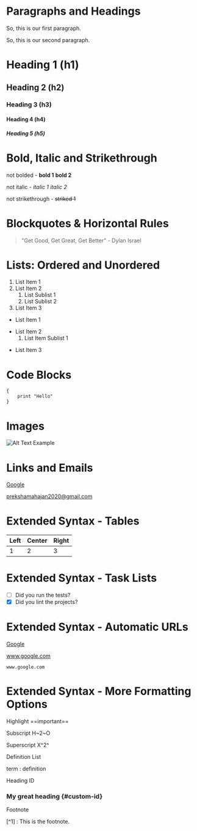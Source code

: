 # Paragraphs and Headings

So, this is our first paragraph.

So, this is our second paragraph.

# Heading 1 (h1)
## Heading 2 (h2)
### Heading 3 (h3)
#### Heading 4 (h4)
##### Heading 5 (h5)

# Bold, Italic and Strikethrough

not bolded - **bold 1** __bold 2__

not italic - _italic 1_ *italic 2*

not strikethrough - ~~striked 1~~


# Blockquotes & Horizontal Rules

> "Get Good, Get Great, Get Better" - Dylan Israel

# Lists: Ordered and Unordered

1. List Item 1
2. List Item 2
    1. List Sublist 1
    2. List Sublist 2
3. List Item 3

* List Item 1
- List Item 2
    1. List Item Sublist 1
+ List Item 3

# Code Blocks

```
{
    print "Hello"
}
```

# Images

![Alt Text Example](https://encrypted-tbn0.gstatic.com/images?q=tbn:ANd9GcRh5MH-NrG0nkYjJowHuAfqdSoQFh8ZI-YGwqyeS2c66OPXO7dd41084hu3z90Y0GpDZJQ&usqp=CAU)

# Links and Emails

[Google](www.google.com "hiii")

<prekshamahajan2020@gmail.com>

# Extended Syntax - Tables

| Left | Center | Right |
| :--- | :---   | :---  |
| 1    | 2      | 3     |

# Extended Syntax - Task Lists

- [ ] Did you run the tests?
- [x] Did you lint the projects?

# Extended Syntax - Automatic URLs

[Google](www.google.com)

www.google.com

`www.google.com `

# Extended Syntax - More Formatting Options

Highlight ==important==

Subscript H~2~O

Superscript X^2^

Definition List

term
: definition

Heading ID
### My great heading {#custom-id}

Footnote

[^1] : This is the footnote.